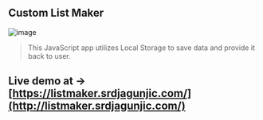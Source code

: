 ## Custom List Maker
![image](https://user-images.githubusercontent.com/53865216/62813117-5c59ce80-bb09-11e9-94a4-ab77971125d5.png)

> This JavaScript app utilizes Local Storage to save data and provide it back to user.

## Live demo at -> [https://listmaker.srdjagunjic.com/](http://listmaker.srdjagunjic.com/)
